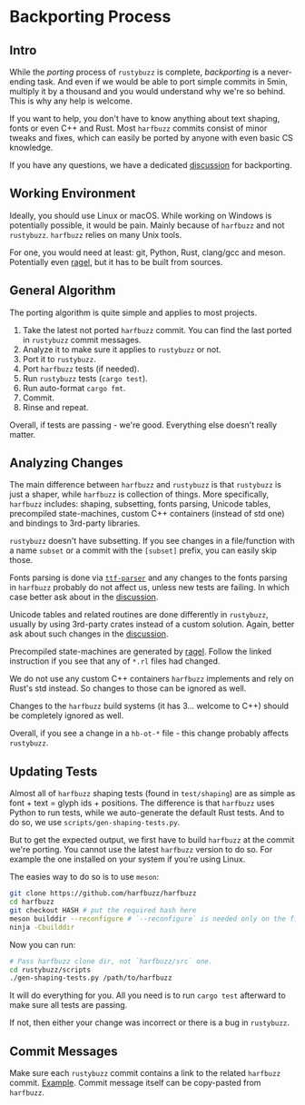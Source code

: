 # Backporting Process

## Intro

While the _porting_ process of `rustybuzz` is complete, _backporting_ is a never-ending task.
And even if we would be able to port simple commits in 5min, multiply it by a thousand
and you would understand why we're so behind. This is why any help is welcome.

If you want to help, you don't have to know anything about text shaping, fonts or even
C++ and Rust. Most `harfbuzz` commits consist of minor tweaks and fixes, which can easily be ported
by anyone with even basic CS knowledge.

If you have any questions, we have a dedicated [discussion] for backporting.

## Working Environment

Ideally, you should use Linux or macOS. While working on Windows is potentially possible,
it would be pain. Mainly because of `harfbuzz` and not `rustybuzz`. `harfbuzz` relies on
many Unix tools.

For one, you would need at least: git, Python, Rust, clang/gcc and meson.
Potentially even [ragel](./ragel.md), but it has to be built from sources.

## General Algorithm

The porting algorithm is quite simple and applies to most projects.

1. Take the latest not ported `harfbuzz` commit.
  You can find the last ported in `rustybuzz` commit messages.
1. Analyze it to make sure it applies to `rustybuzz` or not.
1. Port it to `rustybuzz`.
1. Port `harfbuzz` tests (if needed).
1. Run `rustybuzz` tests (`cargo test`).
1. Run auto-format `cargo fmt`.
1. Commit.
1. Rinse and repeat.

Overall, if tests are passing - we're good. Everything else doesn't really matter.

## Analyzing Changes

The main difference between `harfbuzz` and `rustybuzz` is that `rustybuzz` is just a shaper,
while `harfbuzz` is collection of things. More specifically, `harfbuzz` includes:
shaping, subsetting, fonts parsing, Unicode tables, precompiled state-machines,
custom C++ containers (instead of std one) and bindings to 3rd-party libraries.

`rustybuzz` doesn't have subsetting. If you see changes in a file/function
with a name `subset` or a commit with the `[subset]` prefix, you can easily skip those.

Fonts parsing is done via [`ttf-parser`](https://github.com/RazrFalcon/ttf-parser)
and any changes to the fonts parsing in `harfbuzz` probably do not affect us,
unless new tests are failing. In which case better ask about in the [discussion].

Unicode tables and related routines are done differently in `rustybuzz`,
usually by using 3rd-party crates instead of a custom solution.
Again, better ask about such changes in the [discussion].

Precompiled state-machines are generated by [ragel](./ragel.md).
Follow the linked instruction if you see that any of `*.rl` files had changed.

We do not use any custom C++ containers `harfbuzz` implements and rely on Rust's std instead.
So changes to those can be ignored as well.

Changes to the `harfbuzz` build systems (it has 3... welcome to C++) should be completely ignored
as well.

Overall, if you see a change in a `hb-ot-*` file - this change probably affects `rustybuzz`.

## Updating Tests

Almost all of `harfbuzz` shaping tests (found in `test/shaping`) are as simple as
font + text = glyph ids + positions.
The difference is that `harfbuzz` uses Python to run tests, while we auto-generate
the default Rust tests. And to do so, we use `scripts/gen-shaping-tests.py`.

But to get the expected output, we first have to build `harfbuzz` at the commit we're porting.
You cannot use the latest `harfbuzz` version to do so. For example the one installed on your
system if you're using Linux.

The easies way to do so is to use `meson`:

```sh
git clone https://github.com/harfbuzz/harfbuzz
cd harfbuzz
git checkout HASH # put the required hash here
meson builddir --reconfigure # `--reconfigure` is needed only on the first run
ninja -Cbuilddir
```

Now you can run:

```sh
# Pass harfbuzz clone dir, not `harfbuzz/src` one.
cd rustybuzz/scripts
./gen-shaping-tests.py /path/to/harfbuzz
```

It will do everything for you. All you need is to run `cargo test` afterward to make sure
all tests are passing.

If not, then either your change was incorrect or there is a bug in `rustybuzz`.

## Commit Messages

Make sure each `rustybuzz` commit contains a link to the related `harfbuzz` commit.
[Example](https://github.com/harfbuzz/rustybuzz/commit/5637691426b72dcac2c56a3d1fabe104438b5db7).
Commit message itself can be copy-pasted from `harfbuzz`.


[discussion]: https://github.com/harfbuzz/rustybuzz/discussions/79
